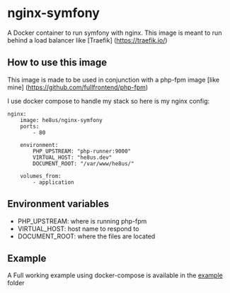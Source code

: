 # nginx-symfony

A Docker container to run symfony with nginx. This image is meant to run behind a load balancer like [Traefik]
(https://traefik.io/)

## How to use this image

This image is made to be used in conjunction with a php-fpm image [like mine]
(https://github.com/fullfrontend/php-fpm)

I use docker compose to handle my stack so here is my nginx config:
```
nginx:
    image: he8us/nginx-symfony
    ports:
        - 80
        
    environment:
        PHP_UPSTREAM: "php-runner:9000"
        VIRTUAL_HOST: "he8us.dev"
        DOCUMENT_ROOT: "/var/www/he8us/"

    volumes_from:
        - application
```

## Environment variables

* PHP_UPSTREAM: where is running php-fpm
* VIRTUAL_HOST: host name to respond to
* DOCUMENT_ROOT: where the files are located

## Example
A Full working example using docker-compose is available in the [example](example) folder

